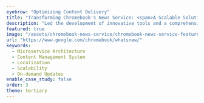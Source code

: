 ```yaml
---
eyebrow: "Optimizing Content Delivery"
title: "Transforming Chromebook's News Service: <span>A Scalable Solution</span> Impacting Millions"
description: "Led the development of innovative tools and a comprehensive design system, transforming web development workflows for projects like Chrome Enterprise and Chrome OS. This initiative significantly improved efficiency, consistency, and collaboration between designers and developers."
featured: true
image: "/assets/chromebook-news-service/chromebook-news-service-featured.png"
url: "https://www.google.com/chromebook/whatsnew/"
keywords:
  - Microservice Architecture
  - Content Management System
  - Localization
  - Scalability
  - On-demand Updates
enable_case_study: false
order: 3
theme: tertiary
---
```

